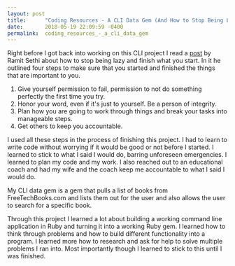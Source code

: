 ```yaml
---
layout: post
title:      "Coding Resources - A CLI Data Gem (And How to Stop Being Lazy)"
date:       2018-05-19 22:09:59 -0400
permalink:  coding_resources_-_a_cli_data_gem
---
```


Right before I got back into working on this CLI project I read a [post](https://www.iwillteachyoutoberich.com/blog/how-do-i-stop-being-lazy/) by Ramit Sethi about how to stop being lazy and finish what you start. In it he outlined four steps to make sure that you started and finished the things that are important to you.

1. Give yourself permission to fail, permission to not do something perfectly the first time you try.
2. Honor your word, even if it's just to yourself. Be a person of integrity.
3. Plan how you are going to work through things and break your tasks into manageable steps.
4. Get others to keep you accountable.

I used all these steps in the process of finishing this project. I had to learn to write code without worrying if it would be good or not before I started. I learned to stick to what I said I would do, barring unforeseen emergencies. I learned to plan my code and my work. I also reached out to an educational coach and had my wife and the coach keep me accountable to what I said I would do.

My CLI data gem is a gem that pulls a list of books from FreeTechBooks.com and lists them out for the user and also allows the user to search for a specific book.

Through this project I learned a lot about building a working command line application in Ruby and turning it into a working Ruby gem. I learned how to think through problems and how to build different functionality into a program. I learned more how to research and ask for help to solve multiple problems I ran into. Most importantly though I learned to stick to this until I was finished.
